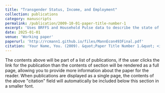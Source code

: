 ```yaml
---
title: "Transgender Status, Income, and Employment"
collection: publications
category: manuscripts
permalink: /publication/2009-10-01-paper-title-number-1
excerpt: 'Uses BRFFS and Household Pulse data to describe the state of transgender Americans in the labor market.'
date: 2025-01-01
venue: 'Working paper'
paperurl: 'http://rcmann1.github.io/files/MannEcon493Final.pdf'
citation: 'Your Name, You. (2009). &quot;Paper Title Number 1.&quot; <i>Journal 1</i>. 1(1).'
---
```


The contents above will be part of a list of publications, if the user clicks the link for the publication than the contents of section will be rendered as a full page, allowing you to provide more information about the paper for the reader. When publications are displayed as a single page, the contents of the above "citation" field will automatically be included below this section in a smaller font.
